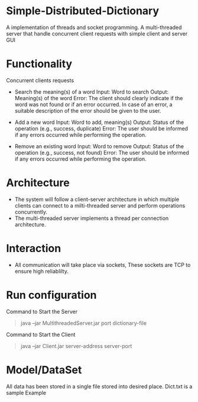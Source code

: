 # Simple-Distributed-Dictionary
A implementation of threads and socket programming. A multi-threaded server that handle concurrent client requests with simple client and server GUI

# Functionality 
Concurrent clients requests 
 - Search the meaning(s) of a word
   Input: Word to search
   Output: Meaning(s) of the word
   Error: The client should clearly indicate if the word was not found or if an error occurred. In case of an error, a suitable description of the error should be           given to the user.

 - Add a new word
   Input: Word to add, meaning(s)
   Output: Status of the operation (e.g., success, duplicate)
   Error: The user should be informed if any errors occurred while performing the operation.

 - Remove an existing word 
   Input: Word to remove
   Output: Status of the operation (e.g., success, not found)
   Error: The user should be informed if any errors occurred while performing the operation.


# Architecture 
 - The system will follow a client-server architecture in which multiple clients can connect to a milti-threaded server and perform operations concurrently.
 - The multi-threaded server implements a thread per connection architecture.
 
# Interaction 
 - All communication will take place via sockets, These sockets are TCP to ensure high reliablilty.
 
# Run configuration
 Command to Start the Server
  > java –jar MultithreadedServer.jar port dictionary-file
 
 Command to Start the Client 
  > java –jar Client.jar server-address server-port
 
# Model/DataSet 
  All data has been stored in a single file stored into desired place. Dict.txt is a sample Example
 
 
 
